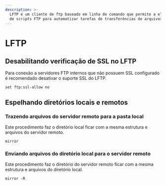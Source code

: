 ```yaml
---
description: >-
  LFTP é um cliente de ftp baseado em linha de comando que permite a elaboração
  de scripts FTP para automatizar tarefas de transferências de arquivos.
---
```


# LFTP

## Desabilitando verificação de SSL no LFTP

Para conexão a servidores FTP internos que não possuem SSL configurado é recomendado desativar o suporte SSL do LFTP.

```
set ftp:ssl-allow no
```

## Espelhando diretórios locais e remotos

### Trazendo arquivos do servidor remoto para a pasta local

Este procedimento faz o diretório local ficar com a mesma estrutura e arquivos do servidor remoto.

```
mirror
```

### Enviando arquivos do diretório local para o servidor remoto

Este procedimento faz o diretório do servidor remoto ficar com a mesma estrutura e arquivos do diretório local.

```
mirror -R
```
